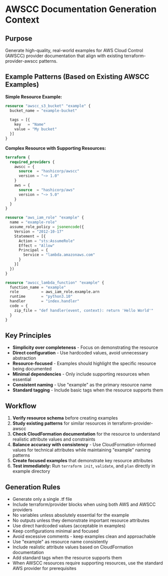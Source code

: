 # AWSCC Documentation Generation Context

## Purpose
Generate high-quality, real-world examples for AWS Cloud Control (AWSCC) provider documentation that align with existing terraform-provider-awscc patterns.

## Example Patterns (Based on Existing AWSCC Examples)

**Simple Resource Example:**
```terraform
resource "awscc_s3_bucket" "example" {
  bucket_name = "example-bucket"
  
  tags = [{
    key   = "Name"
    value = "My bucket"
  }]
}
```

**Complex Resource with Supporting Resources:**
```terraform
terraform {
  required_providers {
    awscc = {
      source  = "hashicorp/awscc"
      version = "~> 1.0"
    }
    aws = {
      source  = "hashicorp/aws"
      version = "~> 5.0"
    }
  }
}

resource "aws_iam_role" "example" {
  name = "example-role"
  assume_role_policy = jsonencode({
    Version = "2012-10-17"
    Statement = [{
      Action = "sts:AssumeRole"
      Effect = "Allow"
      Principal = {
        Service = "lambda.amazonaws.com"
      }
    }]
  })
}

resource "awscc_lambda_function" "example" {
  function_name = "example"
  role          = aws_iam_role.example.arn
  runtime       = "python3.10"
  handler       = "index.handler"
  code = {
    zip_file = "def handler(event, context): return 'Hello World'"
  }
}
```

## Key Principles
- **Simplicity over completeness** - Focus on demonstrating the resource
- **Direct configuration** - Use hardcoded values, avoid unnecessary abstraction
- **Resource-focused** - Examples should highlight the specific resource being documented
- **Minimal dependencies** - Only include supporting resources when essential
- **Consistent naming** - Use "example" as the primary resource name
- **Standard tagging** - Include basic tags when the resource supports them

## Workflow
1. **Verify resource schema** before creating examples
2. **Study existing patterns** for similar resources in terraform-provider-awscc
3. **Check CloudFormation documentation** for the resource to understand realistic attribute values and constraints
4. **Balance accuracy with consistency** - Use CloudFormation-informed values for technical attributes while maintaining "example" naming patterns
5. **Create focused examples** that demonstrate key resource attributes
6. **Test immediately:** Run `terraform init`, `validate`, and `plan` directly in example directory

## Generation Rules
- Generate only a single .tf file
- Include terraform/provider blocks when using both AWS and AWSCC providers
- No variables unless absolutely essential for the example
- No outputs unless they demonstrate important resource attributes
- Use direct hardcoded values (acceptable in examples)
- Keep configurations minimal and focused
- Avoid excessive comments - keep examples clean and approachable
- Use "example" as resource name consistently
- Include realistic attribute values based on CloudFormation documentation
- Add standard tags when the resource supports them
- When AWSCC resources require supporting resources, use the standard AWS provider for prerequisites
